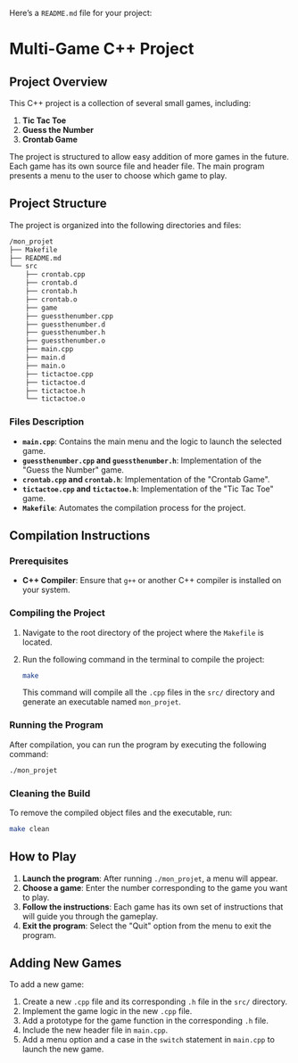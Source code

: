 Here’s a `README.md` file for your project:

# Multi-Game C++ Project

## Project Overview
This C++ project is a collection of several small games, including:
1. **Tic Tac Toe**
2. **Guess the Number**
3. **Crontab Game**

The project is structured to allow easy addition of more games in the future. Each game has its own source file and header file. The main program presents a menu to the user to choose which game to play.

## Project Structure
The project is organized into the following directories and files:

```bash
/mon_projet
├── Makefile
├── README.md
└── src
    ├── crontab.cpp
    ├── crontab.d
    ├── crontab.h
    ├── crontab.o
    ├── game
    ├── guessthenumber.cpp
    ├── guessthenumber.d
    ├── guessthenumber.h
    ├── guessthenumber.o
    ├── main.cpp
    ├── main.d
    ├── main.o
    ├── tictactoe.cpp
    ├── tictactoe.d
    ├── tictactoe.h
    └── tictactoe.o
```

### Files Description
- **`main.cpp`**: Contains the main menu and the logic to launch the selected game.
- **`guessthenumber.cpp` and `guessthenumber.h`**: Implementation of the "Guess the Number" game.
- **`crontab.cpp` and `crontab.h`**: Implementation of the "Crontab Game".
- **`tictactoe.cpp` and `tictactoe.h`**: Implementation of the "Tic Tac Toe" game.
- **`Makefile`**: Automates the compilation process for the project.

## Compilation Instructions

### Prerequisites
- **C++ Compiler**: Ensure that `g++` or another C++ compiler is installed on your system.

### Compiling the Project
1. Navigate to the root directory of the project where the `Makefile` is located.
2. Run the following command in the terminal to compile the project:

    ```bash
    make
    ```

   This command will compile all the `.cpp` files in the `src/` directory and generate an executable named `mon_projet`.

### Running the Program
After compilation, you can run the program by executing the following command:

```bash
./mon_projet
```

### Cleaning the Build
To remove the compiled object files and the executable, run:

```bash
make clean
```

## How to Play

1. **Launch the program**: After running `./mon_projet`, a menu will appear.
2. **Choose a game**: Enter the number corresponding to the game you want to play.
3. **Follow the instructions**: Each game has its own set of instructions that will guide you through the gameplay.
4. **Exit the program**: Select the "Quit" option from the menu to exit the program.

## Adding New Games
To add a new game:
1. Create a new `.cpp` file and its corresponding `.h` file in the `src/` directory.
2. Implement the game logic in the new `.cpp` file.
3. Add a prototype for the game function in the corresponding `.h` file.
4. Include the new header file in `main.cpp`.
5. Add a menu option and a case in the `switch` statement in `main.cpp` to launch the new game.

```
